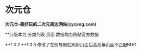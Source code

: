 # 次元仓

**次元仓-最好玩的二次元周边网站(cycang.com)**

**此版本为 分类列表 页面 数据均为网站官方数据

**1.0.2
**1.0.3 修改了左侧导航栏刷新页面后高亮与页面不匹配BUG
